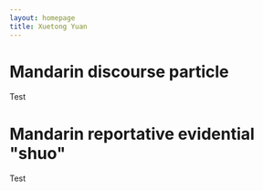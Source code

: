 ```yaml
---
layout: homepage
title: Xuetong Yuan
---
```


# **Mandarin discourse particle**

Test

# **Mandarin reportative evidential "shuo"**

Test